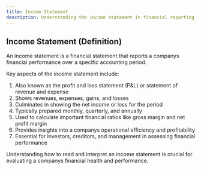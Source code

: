 ```yaml
---
title: Income Statement
description: Understanding the income statement in financial reporting
---
```

## Income Statement (Definition)
An income statement is a financial statement that reports a companys financial performance over a specific accounting period.

Key aspects of the income statement include:
1. Also known as the profit and loss statement (P&L) or statement of revenue and expense
2. Shows revenues, expenses, gains, and losses
3. Culminates in showing the net income or loss for the period
4. Typically prepared monthly, quarterly, and annually
5. Used to calculate important financial ratios like gross margin and net profit margin
6. Provides insights into a companys operational efficiency and profitability
7. Essential for investors, creditors, and management in assessing financial performance

Understanding how to read and interpret an income statement is crucial for evaluating a companys financial health and performance.